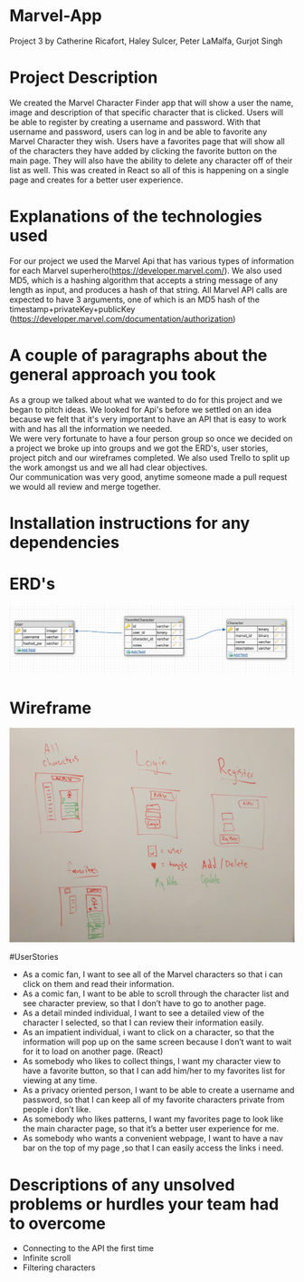 # Marvel-App

Project 3
by
Catherine Ricafort, Haley Sulcer, Peter LaMalfa, Gurjot Singh

# Project Description

We created the Marvel Character Finder app that will show a user the name, image and description of that specific character that is clicked. Users will be able to register by creating a username and password. With that username and password, users can log in and be able to favorite any Marvel Character they wish. Users have a favorites page that will show all of the characters they have added by clicking the favorite button on the main page. They will also have the ability to delete any character off of their list as well. This was created in React so all of this is happening on a single page and creates for a better user experience.

# Explanations of the technologies used

For our project we used the Marvel Api that has various types of information for each Marvel superhero(https://developer.marvel.com/). We also used MD5, which is a hashing algorithm that accepts a string message of any length as input, and produces a hash of that string. All Marvel API calls are expected to have 3 arguments, one of which is an MD5 hash of the timestamp+privateKey+publicKey (https://developer.marvel.com/documentation/authorization)

# A couple of paragraphs about the general approach you took

As a group we talked about what we wanted to do for this project and we began to pitch ideas. We looked for Api's before we settled on an idea because we felt that it's very important to have an API that is easy to work with and has all the information we needed.  
 We were very fortunate to have a four person group so once we decided on a project we broke up into groups and we got the ERD's, user stories, project pitch and our wireframes completed. We also used Trello to split up the work amongst us and we all had clear objectives.  
 Our communication was very good, anytime someone made a pull request we would all review and merge together.

# Installation instructions for any dependencies

# ERD's

![](ERD.png)

# Wireframe

![](Wireframes.jpeg)

#UserStories

*   As a comic fan, I want to see all of the Marvel characters so that i can click on them and read their information.
*   As a comic fan, I want to be able to scroll through the character list and see character preview, so that I don’t have to go to another page.
*   As a detail minded individual, I want to see a detailed view of the character I selected, so that I can review their information easily.
*   As an impatient individual, i want to click on a character, so that the information will pop up on the same screen because I don’t want to wait for it to load on another page. (React)
*   As somebody who likes to collect things, I want my character view to have a favorite button, so that I can add him/her to my favorites list for viewing at any time.
*   As a privacy oriented person, I want to be able to create a username and password, so that I can keep all of my favorite characters private from people i don’t like.
*   As somebody who likes patterns, I want my favorites page to look like the main character page, so that it’s a better user experience for me.
*   As somebody who wants a convenient webpage, I want to have a nav bar on the top of my page ,so that I can easily access the links i need.

# Descriptions of any unsolved problems or hurdles your team had to overcome

- Connecting to the API the first time
- Infinite scroll
- Filtering characters
